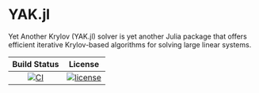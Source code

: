 # YAK.jl

Yet Another Krylov (YAK.jl) solver is yet another Julia package that offers efficient iterative Krylov-based algorithms for solving large linear systems.

| **Build Status** | **License** |
|:----------------:|:-----------:|
[![CI][github-img]][github-url] | [![license][license-img]][license-url] |

[github-img]: https://github.com/ComputationalThermoFluids/YAK.jl/actions/workflows/ci.yml/badge.svg
[github-url]: https://github.com/ComputationalThermoFluids/YAK.jl/actions/workflows/ci.yml

[license-img]: http://img.shields.io/badge/license-MIT-brightgreen.svg?style=flat
[license-url]: LICENSE.md